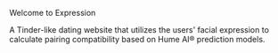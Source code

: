 Welcome to Expression

A Tinder-like dating website that utilizes the users' facial expression to calculate pairing compatibility based on Hume AI® prediction models.